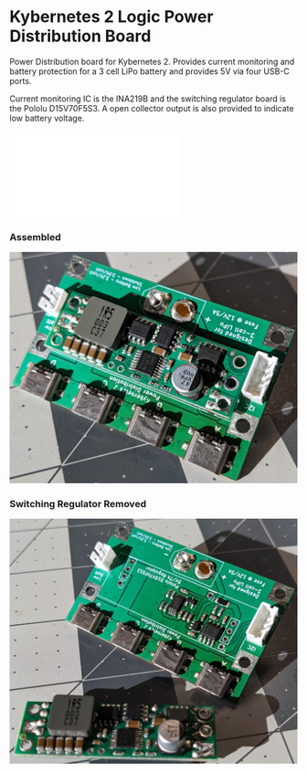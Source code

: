 # Kybernetes 2 Logic Power Distribution Board

Power Distribution board for Kybernetes 2. Provides current monitoring and battery protection for a 3 cell LiPo battery and provides 5V via four USB-C ports.

Current monitoring IC is the INA219B and the switching regulator board is the Pololu D15V70F5S3. A open collector output is also provided to indicate low battery voltage.

![Schematic](/Assets/Schematic.pdf)

### Assembled
![Assembled](/Assets/logic-pd-assembled.jpg)

### Switching Regulator Removed
![Soldered](/Assets/logic-pd-soldered.jpg)
